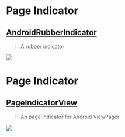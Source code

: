 Page Indicator
==

[AndroidRubberIndicator](https://github.com/LyndonChin/AndroidRubberIndicator)
--
> A rubber indicator

![](https://camo.githubusercontent.com/2ea6152b06aa5f9ca21ab7ff0a83830f73f48fbe/68747470733a2f2f6431337961637572716a676172612e636c6f756466726f6e742e6e65742f75736572732f3330333233342f73637265656e73686f74732f323039303830332f70616765696e64696361746f722e676966)

# Page Indicator

## [PageIndicatorView](https://github.com/romandanylyk/PageIndicatorView)
> An page indicator for Android ViewPager

![](https://raw.githubusercontent.com/romandanylyk/PageIndicatorView/master/assets/preview_anim_drop.gif)
